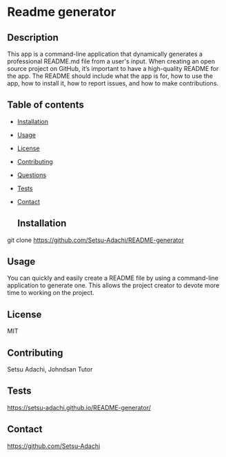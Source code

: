 
# Readme generator
  ## Description
This app is a command-line application that dynamically generates a professional README.md file from a user's input. When creating an open source project on GitHub, it’s important to have a high-quality README for the app. The README should include what the app is for, how to use the app, how to install it, how to report issues, and how to make contributions.

## Table of contents

- [Installation](#installation)
- [Usage](#usage)
- [License](#license)
- [Contributing](#contributing)
- [Questions](#questions)
- [Tests](#tests)
- [Contact](#screenshot)

  ## Installation
git clone https://github.com/Setsu-Adachi/README-generator

  ## Usage
  You can quickly and easily create a README file by using a command-line application to generate one. This allows the project creator to devote more time to working on the project.

  ## License
MIT

  ## Contributing
 Setsu Adachi, Johndsan Tutor

  ## Tests
https://setsu-adachi.github.io/README-generator/

  ## Contact
https://github.com/Setsu-Adachi
